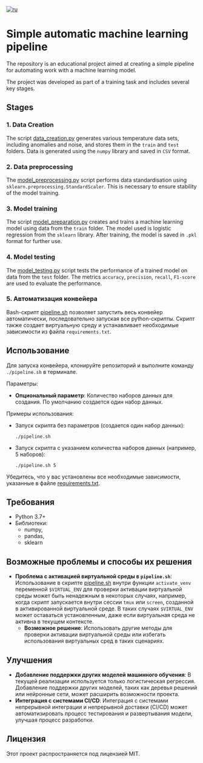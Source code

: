 [![ru](https://img.shields.io/badge/lang-ru-red.svg)](https://github.com/italian/simple_automatic_machine_learning_pipeline/blob/main/README.ru.md)

# Simple automatic machine learning pipeline

The repository is an educational project aimed at creating a simple pipeline for automating work with a machine learning model.

The project was developed as part of a training task and includes several key stages.

## Stages

### 1. Data Creation

The script [data_creation.py](python_scripts/data_creation.py) generates various temperature data sets, including anomalies and noise, and stores them in the `train` and `test` folders. Data is generated using the `numpy` library and saved in `CSV` format.

### 2. Data preprocessing

The [model_preprocessing.py](python_scripts/model_preprocessing.py) script performs data standardisation using `sklearn.preprocessing.StandardScaler`. This is necessary to ensure stability of the model training.

### 3. Model training

The script [model_preparation.py](python_scripts/model_preparation.py) creates and trains a machine learning model using data from the `train` folder. The model used is logistic regression from the `sklearn` library. After training, the model is saved in `.pkl` format for further use.

### 4. Model testing

The [model_testing.py](python_scripts/model_testing.py) script tests the performance of a trained model on data from the `test` folder. The metrics `accuracy`, `precision`, `recall`, `F1-score` are used to evaluate the performance.

### 5. Автоматизация конвейера

Bash-скрипт [pipeline.sh](./pipeline.sh) позволяет запустить весь конвейер автоматически, последовательно запуская все python-скрипты. Скрипт также создает виртуальную среду и устанавливает необходимые зависимости из файла `requirements.txt`.

## Использование

Для запуска конвейера, клонируйте репозиторий и выполните команду `./pipeline.sh` в терминале.

Параметры:

- **Опциональный параметр**: Количество наборов данных для создания. По умолчанию создается один набор данных.

Примеры использования:

- Запуск скрипта без параметров (создается один набор данных):
    ```shell
    ./pipeline.sh
    ```
- Запуск скрипта с указанием количества наборов данных (например, 5 наборов):
    ```shell
    ./pipeline.sh 5
    ```

Убедитесь, что у вас установлены все необходимые зависимости, указанные в файле [requirements.txt](./requirements.txt).

## Требования

- Python 3.7+
- Библиотеки:
    - numpy,
    - pandas,
    - sklearn

## Возможные проблемы и способы их решения

- **Проблема с активацией виртуальной среды в `pipeline.sh`**: Использование в скрипте [pipeline.sh](./pipeline.sh) внутри функции `activate_venv` переменной `$VIRTUAL_ENV` для проверки активации виртуальной среды может быть ненадежным в некоторых случаях, например, когда скрипт запускается внутри сессии `tmux` или `screen`, созданной в активированной виртуальной среде. В таких случаях `$VIRTUAL_ENV` может оставаться установленным, даже если виртуальная среда не активна в текущем контексте.
    - **Возможное решение**: Использовать другие методы для проверки активации виртуальной среды или избегать использования виртуальных сред в таких сценариях.

## Улучшения

- **Добавление поддержки других моделей машинного обучения**: В текущей реализации используется только логистическая регрессия. Добавление поддержки других моделей, таких как деревья решений или нейронные сети, может расширить возможности проекта.
- **Интеграция с системами CI/CD**: Интеграция с системами непрерывной интеграции и непрерывной доставки (CI/CD) может автоматизировать процесс тестирования и развертывания модели, улучшая процесс разработки.

## Лицензия

Этот проект распространяется под лицензией MIT.